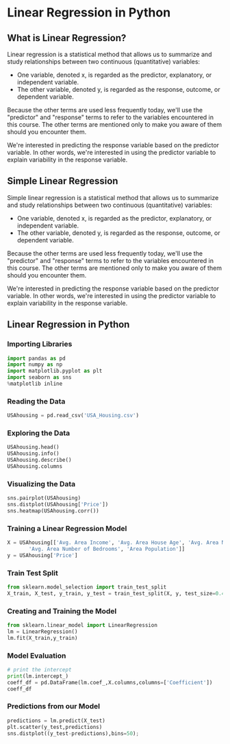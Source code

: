 # Linear Regression in Python
## What is Linear Regression?
Linear regression is a statistical method that allows us to summarize and study relationships between two continuous (quantitative) variables:
* One variable, denoted x, is regarded as the predictor, explanatory, or independent variable.
* The other variable, denoted y, is regarded as the response, outcome, or dependent variable.


Because the other terms are used less frequently today, we'll use the "predictor" and "response" terms to refer to the variables encountered in this course. The other terms are mentioned only to make you aware of them should you encounter them.

We're interested in predicting the response variable based on the predictor variable. In other words, we're interested in using the predictor variable to explain variability in the response variable.

## Simple Linear Regression

Simple linear regression is a statistical method that allows us to summarize and study relationships between two continuous (quantitative) variables:

* One variable, denoted x, is regarded as the predictor, explanatory, or independent variable.
* The other variable, denoted y, is regarded as the response, outcome, or dependent variable.

Because the other terms are used less frequently today, we'll use the "predictor" and "response" terms to refer to the variables encountered in this course. The other terms are mentioned only to make you aware of them should you encounter them.

We're interested in predicting the response variable based on the predictor variable. In other words, we're interested in using the predictor variable to explain variability in the response variable.

## Linear Regression in Python
### Importing Libraries
```python
import pandas as pd
import numpy as np
import matplotlib.pyplot as plt
import seaborn as sns
%matplotlib inline
```
### Reading the Data
```python
USAhousing = pd.read_csv('USA_Housing.csv')
```
### Exploring the Data
```python
USAhousing.head()
USAhousing.info()
USAhousing.describe()
USAhousing.columns
```
### Visualizing the Data
```python
sns.pairplot(USAhousing)
sns.distplot(USAhousing['Price'])
sns.heatmap(USAhousing.corr())
```
### Training a Linear Regression Model
```python
X = USAhousing[['Avg. Area Income', 'Avg. Area House Age', 'Avg. Area Number of Rooms',
       'Avg. Area Number of Bedrooms', 'Area Population']]
y = USAhousing['Price']
```
### Train Test Split
```python
from sklearn.model_selection import train_test_split
X_train, X_test, y_train, y_test = train_test_split(X, y, test_size=0.4, random_state=101)
```
### Creating and Training the Model
```python
from sklearn.linear_model import LinearRegression
lm = LinearRegression()
lm.fit(X_train,y_train)
```
### Model Evaluation
```python
# print the intercept
print(lm.intercept_)
coeff_df = pd.DataFrame(lm.coef_,X.columns,columns=['Coefficient'])
coeff_df
```
### Predictions from our Model
```python
predictions = lm.predict(X_test)
plt.scatter(y_test,predictions)
sns.distplot((y_test-predictions),bins=50);
```
